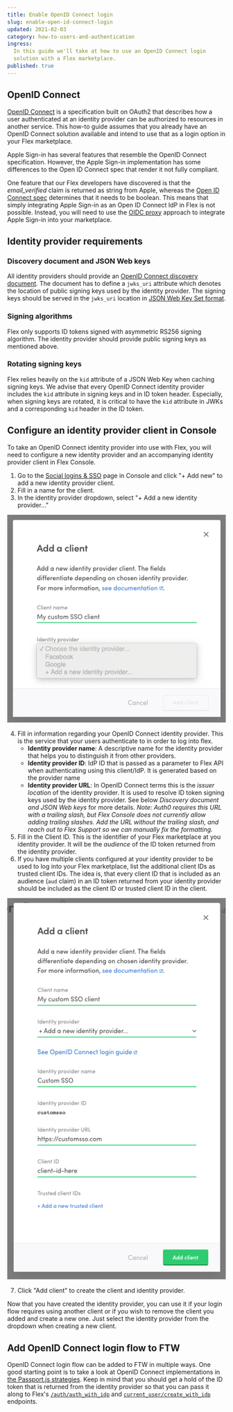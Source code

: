 ```yaml
---
title: Enable OpenID Connect login
slug: enable-open-id-connect-login
updated: 2021-02-03
category: how-to-users-and-authentication
ingress:
  In this guide we'll take at how to use an OpenID Connect login
  solution with a Flex marketplace.
published: true
---
```


## OpenID Connect

[OpenID Connect](https://openid.net/specs/openid-connect-core-1_0.html)
is a specification built on OAuth2 that describes how a user
authenticated at an identity provider can be authorized to resources in
another service. This how-to guide assumes that you already have an
OpenID Connect solution available and intend to use that as a login
option in your Flex marketplace.

<extrainfo title="Is Apple Sign-in OpenID Connect compliant?">
Apple Sign-in has several features that resemble the OpenID Connect specification. However, the Apple Sign-in implementation has some differences to the Open ID Connect spec that render it not fully compliant.

One feature that our Flex developers have discovered is that the
<i>email_verified</i> claim is returned as string from Apple, whereas
the
<a href="https://openid.net/specs/openid-connect-core-1_0.html#StandardClaims">Open
ID Connect spec</a> determines that it needs to be boolean. This means
that simply integrating Apple Sign-in as an Open ID Connect IdP in Flex
is not possible. Instead, you will need to use the
<a href="/docs/how-to/setup-open-id-connect-proxy/">OIDC proxy</a>
approach to integrate Apple Sign-in into your marketplace.

</extrainfo>

## Identity provider requirements

### Discovery document and JSON Web keys

All identity providers should provide an
[OpenID Connect discovery document](https://openid.net/specs/openid-connect-discovery-1_0.html).
The document has to define a `jwks_uri` attribute which denotes the
location of public signing keys used by the identity provider. The
signing keys should be served in the `jwks_uri` location in
[JSON Web Key Set format](https://tools.ietf.org/html/draft-ietf-jose-json-web-key-41).

### Signing algorithms

Flex only supports ID tokens signed with asymmetric RS256 signing
algorithm. The identity provider should provide public signing keys as
mentioned above.

### Rotating signing keys

Flex relies heavily on the `kid` attribute of a JSON Web Key when
caching signing keys. We advise that every OpenID Connect identity
provider includes the `kid` attribute in signing keys and in ID token
header. Especially, when signing keys are rotated, it is critical to
have the `kid` attribute in JWKs and a corresponding `kid` header in the
ID token.

## Configure an identity provider client in Console

To take an OpenID Connect identity provider into use with Flex, you will
need to configure a new identity provider and an accompanying identity
provider client in Flex Console.

1. Go to the [Social logins & SSO]() page in Console and click "+ Add
   new" to add a new identity provider client.
2. Fill in a name for the client.
3. In the identity provider dropdown, select "+ Add a new identity
   provider..."

![Add OpenID Connect client](oidc-client-1.png)

4. Fill in information regarding your OpenID Connect identity provider.
   This is the service that your users authenticate to in order to log
   into flex.
   - **Identity provider name**: A descriptive name for the identity
     provider that helps you to distinguish it from other providers.
   - **Identity provider ID**: IdP ID that is passed as a parameter to
     Flex API when authenticating using this client/IdP. It is generated
     based on the provider name
   - **Identity provider URL**: In OpenID Connect terms this is the
     _issuer location_ of the identity provider. It is used to resolve
     ID token signing keys used by the identity provider. See below
     _Discovery document and JSON Web keys_ for more details. _Note:
     Auth0 requires this URL with a trailing slash, but Flex Console
     does not currently allow adding trailing slashes. Add the URL
     without the trailing slash, and reach out to Flex Support so we can
     manually fix the formatting._
5. Fill in the Client ID. This is the identifier of your Flex
   marketplace at you identity provider. It will be the _audience_ of
   the ID token returned from the identity provider.
6. If you have multiple clients configured at your identity provider to
   be used to log into your Flex marketplace, list the additional client
   IDs as trusted client IDs. The idea is, that every client ID that is
   included as an audience (`aud` claim) in an ID token returned from
   your identity provider should be included as the client ID or trusted
   client ID in the client.

![Add OpenID Connect client](oidc-client-2.png)

7. Click "Add client" to create the client and identity provider.

Now that you have created the identity provider, you can use it if your
login flow requires using another client or if you wish to remove the
client you added and create a new one. Just select the identity provider
from the dropdown when creating a new client.

## Add OpenID Connect login flow to FTW

OpenID Connect login flow can be added to FTW in multiple ways. One good
starting point is to take a look at OpenID Connect implementations in
[the Passport.js strategies](http://www.passportjs.org). Keep in mind
that you should get a hold of the ID token that is returned from the
identity provider so that you can pass it along to Flex's
[`/auth/auth_with_idp`](https://www.sharetribe.com/api-reference/authentication.html#issuing-tokens-with-an-identity-provider)
and
[`current_user/create_with_idp`](https://www.sharetribe.com/api-reference/marketplace.html#create-user-with-an-identity-provider)
endpoints.

